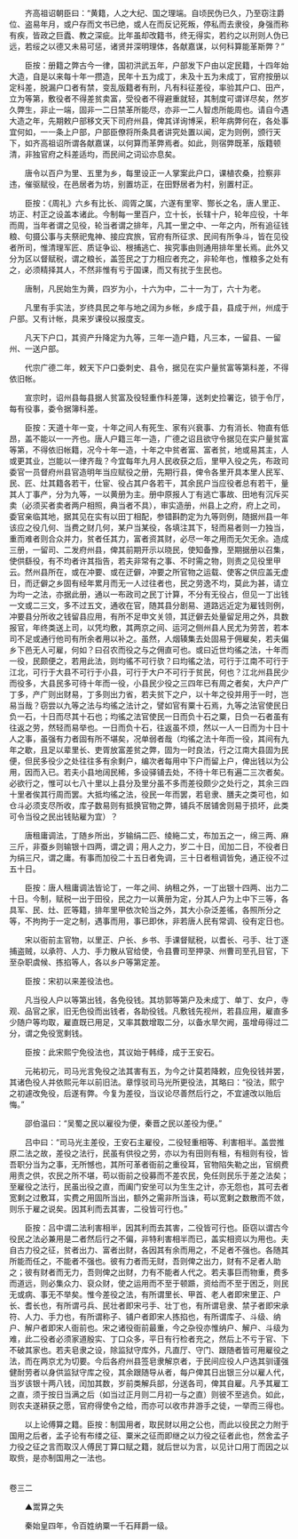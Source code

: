 <!-- { "loadSidebar": true } -->
　　齐高祖诏朝臣曰：“黄籍，人之大纪、国之理端。自顷民伪已久，乃至窃注爵位、盗易年月，或户存而文书已绝，或人在而反记死叛，停私而去隶役，身强而称有疾，皆政之巨蠹、教之深疵。比年虽却改籍书，终无得实，若约之以刑则人伪已远，若绥之以德又未易可惩，诸贤并深明理体，各献嘉谋，以何科算能革斯弊？”

　　臣按：册籍之弊古今一律，国初洪武五年，户部发下户由以定民籍，十四年始大造，自是以来每十年一攒造，民年十五为成丁，未及十五为未成丁，官府按册以定科差，脱漏户口者有禁，变乱版籍者有刑，凡有科征差役，率验其户口、田产，立为等第，敷役者不得差贫卖富，受役者不得避重就轻，其制度可谓详尽矣，然岁久弊生，非止一端，固非一二日禁革所能尽，亦非一二人智虑所能周也。请自今遇大造之年，先期敕户部移文天下司府州县，俾其详询博采，积年病弊何在，各处事宜何如，一一条上户部，户部臣僚将所条具者讲究处置以闻，定为则例，颁行天下，如齐高祖诏所谓各献嘉谋，以何算而革弊焉者。如此，则宿弊既革，版籍顿清，非独官府之科差适均，而民间之词讼亦息矣。

　　唐令以百户为里、五里为乡，每里设正一人掌案此户口，课植农桑，捡察非违，催驱赋役，在邑居者为坊，别置坊正，在田野居者为村，别置村正。

　　臣按：《周礼》六乡有比长、闾胥之属，六遂有里宰、酂长之名，唐人里正、坊正、村正之设盖本诸此。今制每一里百户，立十长，长辖十户，轮年应役，十年而周，当年者谓之见役，轮当者谓之排年，凡其一里之中、一年之内，所有追征钱粮、句摄公事与夫祭祀鬼神、接应宾旅，官府有所征求、民间有所争斗，皆在见役者所司，惟清理军匠、质证争讼、根捕逃亡、挨究事由则通用排年里长焉。此外又分为区以督赋税，谓之粮长，盖签民之丁力相应者充之，非轮年也，惟粮多之处有之，必须精择其人，不然非惟有亏于国课，而又有扰于生民也。

　　唐制，凡民始生为黄，四岁为小，十六为中，二十一为丁，六十为老。

　　凡里有手实法，岁终具民之年与地之阔为乡帐，乡成于县，县成于州，州成于户部。又有计帐，具来岁课役以报度支。

　　凡天下户口，其资产升降定为九等，三年一造户籍，凡三本，一留县、一留州、一送户部。

　　代宗广德二年，敕天下户口委刺史、县令，据见在实户量贫富等第科差，不得依旧帐。

　　宣宗时，诏州县每县据人贫富及役轻重作科差簿，送刺史捡署讫，锁于令厅，每有役事，委令据簿科差。

　　臣按：天道十年一变，十年之间人有死生、家有兴衰事、力有消长、物直有低昂，盖不能以一一齐也。唐人户籍三年一造，广德之诏且欲守令据见在实户量贫富等第，不得依旧帐籍，况今十年一造，十年之中贫者富、富者贫，地或易其主，人或更其业，岂能以一律齐哉？今宜每年九月人民收获之后，里甲入役之先，布政司委官一员督府州县官造明年当应赋役之册，先期行县，俾令各里开具本里人民军、民、匠、灶其籍各若干，仕宦、役占其户各若干，其余民户当应役者总有若干，量其人丁事产，分为九等，一以黄册为主。册中原报人丁有逃亡事故、田地有沉斥买卖（必须买者卖者两户相照，典当者不具），审实造册，州县上之府，府上之司，委官亲临其地，据其见在实有以田丁相配，参错斟酌定为九等则例，随据州县一年该应之役几何、当费之财几何，某户当某役，各填注其下，轻而易者则一力独当，重而难者则合众并力，贫者任其力，富者资其财，必尽一年之用而无欠无余。造成三册，一留司、二发府州县，俾其前期开示以晓民，使知备豫，至期据册以召集，使供繇役，有不均者许其指告，若夫非常有之事、不时需之物，则责之见役里甲云。然州县所在，或在冲要、或在迂僻，冲要之所官物之运载、使客之供应盖无虚日，而迂僻之乡固有经年累月而无一人过往者也，民之劳逸不均，莫此为甚，请立为均一之法，亦据此册，通以一布政司之民丁计算，不分有无役占，但见一丁出钱一文或二三文，多不过五文，通收在官，随其县分剧易、道路远近定为雇钱则例，冲要县分所收之钱留县应用，有所不足申文关领，其迂僻去处量留足用之外，具数报官，年终类送上司，以凭均敷，其两京之间、运河之侧州县人民尤为劳苦，若本司不足或通行他司有所余者用以补之。虽然，人烟辏集去处固易于佣雇矣，若夫偏乡下邑无人可雇，何如？曰召农而役之与之佣直可也。或曰近世均徭之法，十年而一役，民颇便之，若用此法，则均徭不可行欤？曰均徭之法，可行于江南不可行于江北，可行于大县不可行于小县，可行于大户不可行于贫民，何也？江北州县民少而役多，大县民多可待十年而一役，小县民少役之三四年已有周之者矣，大户产广丁多，产广则出财易，丁多则出力省，若夫贫下之户，以十年之役并用于一时，岂易当哉？窃尝以九等之法与均徭之法计之，譬如官有粟十石焉，九等之法官使民日负一石，十日而尽其十石也；均徭之法官使民一日而负十石之粟，日负一石者虽有往返之劳，然轻而易举也。一日而负十石，往返虽不烦，然以一人一日而为十日十人之事，虽强有力者固有所不堪矣，况单弱者哉（均徭之法十年而一役，其间有九年之歇，且足以辈里长、吏胥放富差贫之弊，固为一时良法，行之江南大县固为民便，但民多役少之处往往多有余剩户，编次者每用中下户而留上户，俾出钱以为公用，因而入已。若夫小县地阔民稀，多设驿铺去处，不待十年已有遍二三次者矣。必欲行之，惟可以七八十里以上县分及里分虽不多而差役颇少之处行之，其余三四十里者俟其行周而罢。大抵均徭之法，役民一年而罢，若皂隶、膳夫之类可也，如仓斗必须支尽所收，库子数易则有抵换官物之弊，铺兵不居铺舍则易于损坏，此类可令当役之民出钱贴雇为宜）？

　　唐租庸调法，丁随乡所出，岁输绢二匹、绫絁二丈，布加五之一，绵三两、麻三斤，非蚕乡则输银十四两，谓之调；用人之力，岁二十日，闰加二日，不役者日为绢三尺，谓之庸。有事而加役二十五日者免调，三十日者租调皆免，通正役不过五十日。

　　臣按：唐人租庸调法皆论丁，一年之间、纳租之外，一丁出银十四两、出力二十日。今制，赋税一出于田役，民之力一以黄册为定，分其人户为上中下三等，各具军、民、灶、匠等籍，排年里甲依次轮当之外，其大小杂泛差徭，各照所分之等，不拘拘于一定之制，遇事而用，事已即休，非若唐人民有常调、役有定日也。

　　宋以衙前主官物，以里正、户长、乡书、手课督赋税，以耆长、弓手、壮丁逐捕盗贼，以承符、人力、手力散从官给使，令县曹司至押录、州曹司至孔目官，下至杂职虞候、拣掐等人，各以乡户等第定差。

　　臣按：宋初以来差役法也。

　　凡当役人户以等第出钱，各免役钱。其坊郭等第户及未成丁、单丁、女户，寺观、品官之家，旧无色役而出钱者，各助役钱。凡敷钱先视州，若县应用，雇直多少随户等均取，雇直既已用足，又率其数增取二分，以备水旱欠阙，虽增毋得过二分，谓之免役宽剩钱。

　　臣按：此宋熙宁免役法也，其议始于韩绛，成于王安石。

　　元祐初元，司马光言免役之法其害有五，为今之计莫若降敕，应免役钱并罢，其诸色役人并依熙元年以前旧法。章惇驳司马光所更役法，其略曰：“役法，熙宁之初遽改免役，后遂有弊。今复为差役，当议论尽善然后行之，不宜遽改以贻后悔。”

　　邵伯温曰：“吴蜀之民以雇役为便，秦晋之民以差役为便。”

　　吕中曰：“司马光主差役，王安石主雇役，二役轻重相等、利害相半。盖尝推原二法之故，差役之法行，民虽有供役之劳，亦以为有田则有租，有租则有役，皆吾职分当为之事，无所憾也，其所可革者衙前之重役耳，官物陷失勒之出，官纲费用责之供，农民之所不堪，苟以衙前之役募而不差农民，免任则民乐于差之法矣；至雇役之法行，民虽出役之直，而阖门安坐可以为生生之计，亦无怨也，其可去者宽剩之过敷耳，实费之用固所当出，额外之需非所当诛，苟以宽剩之数散而不敛，则乐于雇之说矣。因其利而去其害，二役皆可行也。”

　　臣按：吕中谓二法利害相半，因其利而去其害，二役皆可行也。臣窃以谓古今役民之法必兼用是二者然后行之不偏，非特利害相半而已，盖实相资以为用也。夫自古力役之征，贫者出力、富者出财，各因其有余而用之，不足者不强也。各随其所能而任之，不能者不强也。彼有力者而无财，吾则俾之出力，财有不足者人助之；彼有财者而无力，吾则俾之出财，力有不能者人代之。若夫事巨而物重，费多而道远，则必集众力、裒众财，使之运用而不至于顿踬，资给而不至于困乏，则民无或病、事无不举矣。惟今差役之法，有所谓里长、甲首、老人者即宋里正、户长、耆长也，有所谓弓兵、民壮者即宋弓手、壮丁也，有所谓皂隶、禁子者即宋承符、人力、手力也，有所谓称子、铺户者即宋人拣掐也，有所谓库子、斗级、纳户、解户者即宋人衙前也。宋之诸役衙前最重，今之杂役亦惟纳户、解户、斗级为难，此二役者必须家道殷实、丁口众多，平日有行检者充之，然后上不亏于官、下不破其家也。若夫皂隶之设，除监狱守库外，凡直厅、守门、跟随者皆可用雇役之法，而在两京尤为切要。今后各府州县签皂隶解京者，于民间应役人户选其驯谨强健耐劳者以身供监狱守库之役，其余跟随导从者，每户俾其日出银三分以雇人代，当岁该银十两八钱，闰加其数，岁前类解兵部，分送各司，俾其自雇。凡予其雇工之直，须于按日当满之后（如当过正月则二月初一与之直）则彼不至逃负。如此，则农夫遂耕获之愿，官府得使令之给，而亦可以收市井游手之徒，一举而三得也。

　　以上论傅算之籍。臣按：制国用者，取民财以用之公也，而此以役民之力附于国用之后者，孟子论有布缕之征、粟米之征而即继之以力役之征者此也，然舍孟子力役之征之言而取汉人傅民丁算口赋之籍，就后世以为言，以见计口用丁而因之以取赀，是亦制国用之一法也。  
　 

卷三二

　　▲鬻算之失

　　秦始皇四年，令百姓纳粟一千石拜爵一级。

